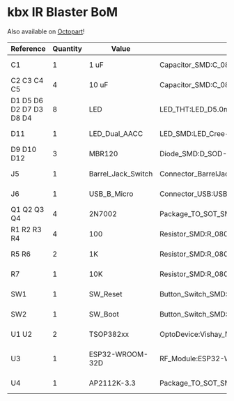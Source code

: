 # kbx IR Blaster BoM

Also available on [Octopart](https://octopart.com/bom-tool/E3UbearV)!

|Reference               |Quantity|Value              |Footprint                                                |Manufacturer       |MPN                  |Octopart URL                                                              |
|------------------------|--------|-------------------|---------------------------------------------------------|-------------------|---------------------|--------------------------------------------------------------------------|
|C1                      |1       |1 uF               |Capacitor_SMD:C_0805_2012Metric_Pad1.15x1.40mm_HandSolder|TDK                |CGA4J2X7R1C105K125AA |https://octopart.com/cga4j2x7r1c105k125aa-tdk-26014660                    |
|C2 C3 C4 C5             |4       |10 uF              |Capacitor_SMD:C_0805_2012Metric_Pad1.15x1.40mm_HandSolder|TDK                |C2012X7S1C106K125AC  |https://octopart.com/c2012x7s1c106k125ac-tdk-76687597                     |
|D1 D5 D6 D2 D7 D3 D8 D4 |8       |LED                |LED_THT:LED_D5.0mm                                       |Adafruit Industries|388                  |https://octopart.com/388-adafruit+industries-32978577                     |
|D11                     |1       |LED_Dual_AACC      |LED_SMD:LED_Cree-PLCC4_3.2x2.8mm_CCW                     |VCC                |CMD1522SRUGCTR8      |https://octopart.com/cmd1522srugctr8-vcc-26670125                         |
|D9 D10 D12              |3       |MBR120             |Diode_SMD:D_SOD-123F                                     |ON Semiconductor   |MBR120VLSFT1G        |https://octopart.com/mbr120vlsft1g-on+semiconductor-330791                |
|J5                      |1       |Barrel_Jack_Switch |Connector_BarrelJack:BarrelJack_Horizontal               |Gravitech          |CON-SOCJ-2155        |https://octopart.com/con-socj-2155-gravitech-52307550                     |
|J6                      |1       |USB_B_Micro        |Connector_USB:USB_Micro-B_Molex-105017-0001              |Molex              |105017-0001          |https://octopart.com/105017-0001-molex-18688631                           |
|Q1 Q2 Q3 Q4             |4       |2N7002             |Package_TO_SOT_SMD:SOT-23                                |Diodes Inc.        |2N7002-7-F           |https://octopart.com/2n7002-7-f-diodes+inc.-335069                        |
|R1 R2 R3 R4             |4       |100                |Resistor_SMD:R_0805_2012Metric_Pad1.15x1.40mm_HandSolder |Yageo              |RC0805FR-07100RL     |https://octopart.com/rc0805fr-07100rl-yageo-41204584                      |
|R5 R6                   |2       |1K                 |Resistor_SMD:R_0805_2012Metric_Pad1.15x1.40mm_HandSolder |Yageo              |RC0805FR-071KL       |https://octopart.com/rc0805fr-071kl-yageo-40025555                        |
|R7                      |1       |10K                |Resistor_SMD:R_0805_2012Metric_Pad1.15x1.40mm_HandSolder |Yageo              |RC0805FR-0710KL      |https://octopart.com/rc0805fr-0710kl-yageo-40301103                       |
|SW1                     |1       |SW_Reset           |Button_Switch_SMD:SW_Push_1P1T_NO_CK_KMR2                |C&K Components     |KMR221GLFS           |https://octopart.com/kmr221glfs-c%26k+components-4774225                  |
|SW2                     |1       |SW_Boot            |Button_Switch_SMD:SW_Push_1P1T_NO_CK_KMR2                |C&K Components     |KMR221GLFS           |https://octopart.com/kmr221glfs-c%26k+components-4774225                  |
|U1 U2                   |2       |TSOP382xx          |OptoDevice:Vishay_MINICAST-3Pin                          |Vishay             |TSOP38238            |https://octopart.com/tsop38238-vishay-5517697                             |
|U3                      |1       |ESP32-WROOM-32D    |RF_Module:ESP32-WROOM-32                                 |Espressif Systems  |ESP32-WROOM-32D (4MB)|https://octopart.com/esp32-wroom-32d+%284mb%29-espressif+systems-107387864|
|U4                      |1       |AP2112K-3.3        |Package_TO_SOT_SMD:SOT-23-5                              |Diodes Inc.        |AP2112K-3.3TRG1      |https://octopart.com/ap2112k-3.3trg1-diodes+inc.-30954557                 |